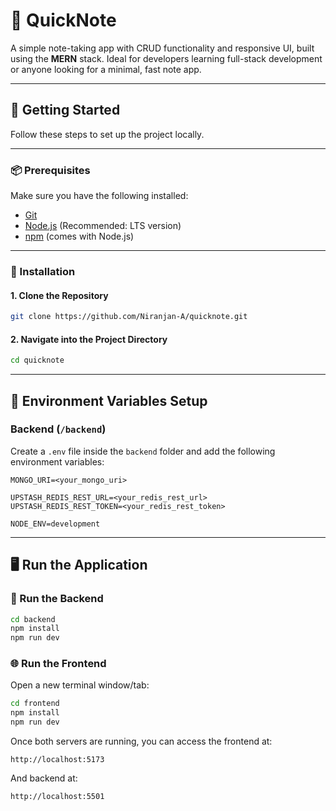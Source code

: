 # 📝 QuickNote

A simple note-taking app with CRUD functionality and responsive UI, built using the **MERN** stack. Ideal for developers learning full-stack development or anyone looking for a minimal, fast note app.

---

## 🚀 Getting Started

Follow these steps to set up the project locally.

---

### 📦 Prerequisites

Make sure you have the following installed:

- [Git](https://git-scm.com/)
- [Node.js](https://nodejs.org/) (Recommended: LTS version)
- [npm](https://www.npmjs.com/) (comes with Node.js)

---

### 🔧 Installation

#### 1. Clone the Repository

```bash
git clone https://github.com/Niranjan-A/quicknote.git
```

#### 2. Navigate into the Project Directory

```bash
cd quicknote
```

---

## 🧪 Environment Variables Setup

### Backend (`/backend`)

Create a `.env` file inside the `backend` folder and add the following environment variables:

```env
MONGO_URI=<your_mongo_uri>

UPSTASH_REDIS_REST_URL=<your_redis_rest_url>
UPSTASH_REDIS_REST_TOKEN=<your_redis_rest_token>

NODE_ENV=development
```

---

## 🖥️ Run the Application

### 🔁 Run the Backend

```bash
cd backend
npm install
npm run dev
```

### 🌐 Run the Frontend

Open a new terminal window/tab:

```bash
cd frontend
npm install
npm run dev
```

Once both servers are running, you can access the frontend at:

```
http://localhost:5173
```
And backend at:
```
http://localhost:5501
```
